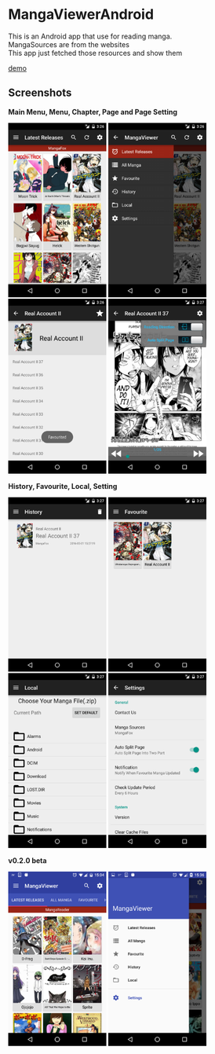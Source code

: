 # MangaViewerAndroid

This is an Android app that use for reading manga.  
MangaSources are from the websites  
This app just fetched those resources and show them

[demo](https://appetize.io/embed/732fja1zm6dymznx6batthhxpr?device=nexus5&scale=75&orientation=portrait&osVersion=6.0)

## Screenshots

**Main Menu, Menu, Chapter, Page and Page Setting**  
  
<img src="/Screenshot/v0.1.0/main_menu.png" width="200">
<img src="/Screenshot/v0.1.0/menu.png" width="200">
<img src="/Screenshot/v0.1.0/chapter.png" width="200">
<img src="/Screenshot/v0.1.0/page_setting.png" width="200">

  
  
**History, Favourite, Local, Setting**  
  
<img src="/Screenshot/v0.1.0/history.png" width="200">
<img src="/Screenshot/v0.1.0/favourite.png" width="200">
<img src="/Screenshot/v0.1.0/local.png" width="200">
<img src="/Screenshot/v0.1.0/setting.png" width="200">



**v0.2.0 beta**
  
<img src="/Screenshot/menu1.png" width="200">
<img src="/Screenshot/menu2.png" width="200">

